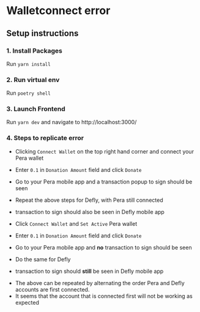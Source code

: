 # Walletconnect error

## Setup instructions

### 1. Install Packages

Run `yarn install`

### 2. Run virtual env

Run `poetry shell`

### 3. Launch Frontend

Run `yarn dev` and navigate to http://localhost:3000/

### 4. Steps to replicate error

- Clicking `Connect Wallet` on the top right hand corner and connect your Pera wallet
- Enter `0.1` in `Donation Amount` field and click `Donate`
- Go to your Pera mobile app and a transaction popup to sign should be seen

- Repeat the above steps for Defly, with Pera still connected
- transaction to sign should also be seen in Defly mobile app

- Click `Connect Wallet` and `Set Active` Pera wallet
- Enter `0.1` in `Donation Amount` field and click `Donate`
- Go to your Pera mobile app and **no** transaction to sign should be seen

- Do the same for Defly
- transaction to sign should **still** be seen in Defly mobile app

* The above can be repeated by alternating the order Pera and Defly accounts are first connected.
* It seems that the account that is connected first will not be working as expected

